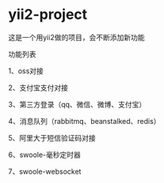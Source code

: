 # yii2-project
这是一个用yii2做的项目，会不断添加新功能

功能列表

1、oss对接

2、支付宝支付对接

3、第三方登录（qq、微信、微博、支付宝）

4、消息队列（rabbitmq、beanstalked、redis）

5、阿里大于短信验证码对接

6、swoole-毫秒定时器

7、swoole-websocket

